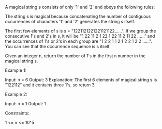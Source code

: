 A magical string s consists of only '1' and '2' and obeys the following
rules:


The string s is magical because concatenating the number of contiguous
occurrences of characters '1' and '2' generates the string s itself.


The first few elements of s is s = "1221121221221121122……". If we group the
consecutive 1's and 2's in s, it will be "1 22 11 2 1 22 1 22 11 2 11 22
......" and the occurrences of 1's or 2's in each group are "1 2 2 1 1 2 1 2
2 1 2 2 ......". You can see that the occurrence sequence is s itself.

Given an integer n, return the number of 1's in the first n number in the
magical string s.


Example 1:


Input: n = 6
Output: 3
Explanation: The first 6 elements of magical string s is "122112" and it
contains three 1's, so return 3.


Example 2:


Input: n = 1
Output: 1



Constraints:


1 <= n <= 10^5




